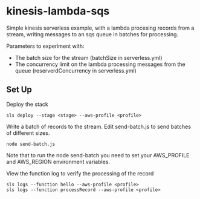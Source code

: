 # kinesis-lambda-sqs

Simple kinesis serverless example, with a lambda procesing records from a
stream, writing messages to an sqs queue in batches for processing.

Parameters to experiment with:

* The batch size for the stream (batchSize in serverless.yml)
* The concurrency limit on the lambda processing messages from the queue (reserverdConcurrency in serverless.yml)

## Set Up

Deploy the stack

```console
sls deploy --stage <stage> --aws-profile <profile>
```

Write a batch of records to the stream. Edit send-batch.js to send batches of different sizes.

```console
node send-batch.js
```

Note that to run the node send-batch you need to set your AWS_PROFILE and AWS_REGION environment variables.

View the function log to verify the processing of the record

```console
sls logs --function hello --aws-profile <profile>
sls logs --function processRecord --aws-profile <profile>
```

